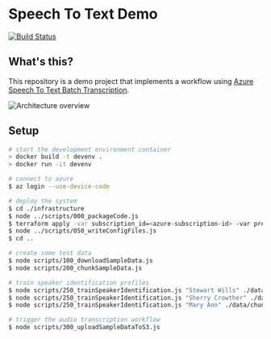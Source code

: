 # Speech To Text Demo

[![Build Status](https://clewolff.visualstudio.com/speech-to-text-demo/_apis/build/status/c-w.speech-to-text-demo?branchName=master)](https://clewolff.visualstudio.com/speech-to-text-demo/_build/latest?definitionId=7&branchName=master)

## What's this?

This repository is a demo project that implements a workflow using [Azure Speech To Text Batch Transcription](https://docs.microsoft.com/en-us/azure/cognitive-services/speech-service/batch-transcription).

![Architecture overview](https://user-images.githubusercontent.com/1086421/69778965-5f3e0500-1174-11ea-91ab-76bf58f94612.png)

## Setup

```bash
# start the development environment container
> docker build -t devenv .
> docker run -it devenv

# connect to azure
$ az login --use-device-code

# deploy the system
$ cd ./infrastructure
$ node ../scripts/000_packageCode.js
$ terraform apply -var subscription_id=<azure-subscription-id> -var prefix=<resource-prefix> -var code_zip=<path-to-code-package>
$ node ../scripts/050_writeConfigFiles.js
$ cd ..

# create some test data
$ node scripts/100_downloadSampleData.js
$ node scripts/200_chunkSampleData.js

# train speaker identification profiles
$ node scripts/250_trainSpeakerIdentification.js "Stewart Wills" ./data/chunks/mobydick_001_002_melville-0000.wav
$ node scripts/250_trainSpeakerIdentification.js "Sherry Crowther" ./data/chunks/emma_01_01_austen-0000.wav
$ node scripts/250_trainSpeakerIdentification.js "Mary Ann" ./data/chunks/warandpeace1_01_tolstoy-0000.wav

# trigger the audio transcription workflow
$ node scripts/300_uploadSampleDataToS3.js
```
